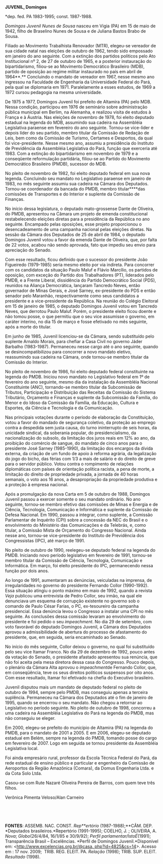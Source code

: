 **JUVENIL, Domingos**

\*dep. fed. PA 1983-1995; const. 1987-1988.

*Domingos Juvenil Nunes de Sousa* nasceu em Vigia (PA) em 15 de maio de
1942, filho de Braselino Nunes de Sousa e de Juliana Bastos Brabo de
Sousa.

Filiado ao Movimento Trabalhista Renovador (MTR), elegeu-se vereador de
sua cidade natal nas eleições de outubro de 1962, tendo sido empossado
em janeiro do ano seguinte. Com a extinção dos partidos políticos pelo
Ato Institucional nº 2, de 27 de outubro de 1965, e a posterior
instauração do bipartidarismo, filiou-se ao Movimento Democrático
Brasileiro (MDB), partido de oposição ao regime militar instaurado no
país em abril de 1964**.** Concluindo o mandato de vereador em 1967,
nesse mesmo ano ingressou na Faculdade de Engenharia da Universidade
Federal do Pará, pela qual se diplomaria em 1971. Paralelamente a esses
estudos, de 1969 a 1972 cursou pedagogia na mesma universidade.

De 1975 a 1977, Domingos Juvenil foi prefeito de Altamira (PA) pelo MDB.
Nessa condição, participou em 1976 de seminário sobre administração
pública municipal em Berlim, na Alemanha, e realizou visita de estudos à
França e à Áustria. Nas eleições de novembro de 1978, foi eleito
deputado estadual na legenda do MDB, assumindo sua cadeira na Assembléia
Legislativa paraense em fevereiro do ano seguinte. Tornou-se vice-líder
e depois líder do seu partido, membro titular da Comissão de Redação de
Leis, bem como da Comissão de Turismo, Certames e Desportos, da qual foi
vice-presidente. Nesse mesmo ano, assumiu a presidência do Instituto de
Previdência da Assembléia Legislativa do Pará, função que exerceria até
1983. Com a extinção do bipartidarismo em novembro de 1979 e a
conseqüente reformulação partidária, filiou-se ao Partido do Movimento
Democrático Brasileiro (PMDB), sucessor do MDB.

No pleito de novembro de 1982, foi eleito deputado federal em sua nova
legenda. Concluindo seu mandato no Legislativo paraense em janeiro de
1983, no mês seguinte assumiu sua cadeira na Câmara dos Deputados.
Tornou-se coordenador da bancada do PMDB, membro titular****das
comissões de Transportes e do Interior e suplente da Comissão de
Finanças.

No início dessa legislatura, o deputado mato-grossense Dante de
Oliveira, do PMDB, apresentou na Câmara um projeto de emenda
constitucional restabelecendo eleições diretas para a presidência da
República no ano seguinte. Encampado pelas oposições, esse projeto
proporcionou o desencadeamento de uma campanha nacional pelas eleições
diretas. Na sessão da Câmara dos Deputados de 25 de abril de 1984, o
deputado Domingos Juvenil votou a favor da emenda Dante de Oliveira,
que, por falta de 22 votos, acabou não sendo aprovada, fato que impediu
seu envio para apreciação do Senado.

Com esse resultado, ficou definido que o sucessor do presidente João
Figueiredo (1979-1985) seria mesmo eleito por via indireta. Para
concorrer com os candidatos da situação Paulo Maluf e Flávio Marcílio,
os partidos de oposição, com exceção do Partido dos Trabalhadores (PT),
liderados pelo PMDB, e a Frente Liberal, dissidência do Partido
Democrático Social (PDS), reunidos na Aliança Democrática, lançaram
Tancredo Neves, então governador de Minas Gerais, e José Sarney,
ex-presidente do PDS e então senador pelo Maranhão, respectivamente como
seus candidatos a presidente e a vice-presidente da República. Na
reunião do Colégio Eleitoral em 15 de janeiro de 1985, o deputado
Domingos Juvenil votou em Tancredo Neves, que derrotou Paulo Maluf.
Porém, o presidente eleito ficou doente e não tomou posse, o que
permitiu que o seu vice assumisse o governo, em caráter interino, no dia
15 de março e fosse efetivado no mês seguinte, após a morte do titular.

Em junho de 1985, Juvenil licenciou-se da Câmara, sendo substituído pelo
suplente Arnaldo Morais, para chefiar a Casa Civil no governo Jáder
Barbalho (1983-1987). Permaneceu nesse cargo até o ano seguinte, quando
se desincompatibilizou para concorrer a novo mandato eletivo,
reassumindo sua cadeira na Câmara, onde tornou-se membro titular da
Comissão do Interior.

No pleito de novembro de 1986, foi eleito deputado federal constituinte
na legenda do PMDB. Iniciou novo mandato no Legislativo federal em 1º de
fevereiro do ano seguinte, mesmo dia da instalação da Assembléia
Nacional Constituinte (ANC), tornando-se membro titular da Subcomissão
de Tributos, Participação e Distribuição das Receitas da Comissão do
Sistema Tributário, Orçamento e Finanças e suplente da Subcomissão da
Família, do Menor e do Idoso da Comissão da Família, da Educação,
Cultura e Esportes, da Ciência e Tecnologia e da Comunicação.

Nas principais votações durante o período de elaboração da Constituição,
votou a favor do mandado de segurança coletivo, da proteção ao emprego
contra a despedida sem justa causa, do turno ininterrupto de seis horas,
da unicidade sindical, da soberania popular, do presidencialismo, da
nacionalização do subsolo, da limitação dos juros reais em 12% ao ano,
da proibição do comércio de sangue, do mandato de cinco anos para o
presidente José Sarney (1985-1990), da limitação dos encargos da dívida
externa, da criação de um fundo de apoio à reforma agrária, da
legalização do jogo do bicho, das férias com 1/3 a mais de salário e do
direito de greve para o servidor público. Votou contra o rompimento de
relações diplomáticas com países de orientação política racista, a pena
de morte, a limitação do direito de propriedade privada, a jornada de 40
horas semanais, o voto aos 16 anos, a desapropriação da propriedade
produtiva e a proteção à empresa nacional.

Após a promulgação da nova Carta em 5 de outubro de 1988, Domingos
Juvenil passou a exercer somente o seu mandato ordinário. No ano
seguinte, tornou-se membro efetivo das comissões de Minas e Energia e de
Ciência, Tecnologia, Comunicação e Informática e suplente da Comissão de
Defesa Nacional. Em 1990, passou a integrar, como suplente, a Comissão
Parlamentar de Inquérito (CPI) sobre a concessão da NEC do Brasil e o
envolvimento do Ministério das Comunicações e da Telebrás, e, como
titular, a Comissão Mista de Orçamento do Congresso Nacional. Ainda
nesse ano, tornou-se vice-presidente do Instituto de Previdência dos
Congressistas (IPC), até março de 1991.

No pleito de outubro de 1990, reelegeu-se deputado federal na legenda do
PMDB. Iniciando novo período legislativo em fevereiro de 1991, tornou-se
membro titular da Comissão de Ciência, Tecnologia, Comunicação e
Informática. Em março, foi eleito presidente do IPC, permanecendo nessa
função por dois anos.

Ao longo de 1991, aumentaram as denúncias, veiculadas na imprensa, de
irregularidades no governo do presidente Fernando Collor (1990-1992).
Essa situação atingiu o ponto máximo em maio de 1992, quando a revista
*Veja* publicou uma entrevista de Pedro Collor, seu irmão, na qual ele
denunciava um esquema de corrupção existente no governo sob o comando de
Paulo César Farias, o PC, ex-tesoureiro da campanha presidencial. Essa
denúncia levou o Congresso a instalar uma CPI no mês seguinte. As
conclusões dessa comissão levaram ao envolvimento do presidente e foi
pedido o seu *impeachment*. No dia 29 de setembro, com voto favorável do
deputado Domingos Juvenil, a Câmara dos Deputados aprovou a
admissibilidade de abertura do processo de afastamento do presidente,
que, em seguida, seria encaminhado ao Senado.

No início do mês seguinte, Collor deixou o governo, no qual foi
substituído pelo seu vice Itamar Franco. No dia 29 de dezembro de 1992,
pouco antes da votação do Senado, o presidente afastado apresentou sua
renúncia, que não foi aceita pela mesa diretora dessa casa do Congresso.
Pouco depois, o plenário da Câmara Alta aprovou o *impeachment*de
Fernando Collor, que, em conseqüência, teve os seus direitos políticos
suspensos por oito anos. Com esse resultado, Itamar foi efetivado na
chefia do Executivo brasileiro.

Juvenil disputou mais um mandato de deputado federal no pleito de
outubro de 1994, sempre pelo PMDB, mas conseguiu apenas a terceira
suplência. Permaneceu na Câmara dos Deputados até o fim de janeiro de
1995, quando se encerrou o seu mandato. Não chegou a retornar ao
Legislativo no período seguinte. No pleito de outubro de 1998, concorreu
a uma cadeira na Assembléia Legislativa do Pará na legenda do PMDB, mas
não conseguiu se eleger.

Em 2000, elegeu-se prefeito do município de Altamira (PA) na legenda do
PMDB, para o mandato de 2001 a 2005. E em 2006, elegeu-se deputado
estadual em Belém, sempre na legenda do PMDB, tomando posse do cargo em
fevereiro de 2007. Logo em seguida se tornou presidente da Assembléia
Legislativa local.

Foi ainda empresário rural, professor da Escola Técnica Federal do Pará,
da rede estadual de ensino público e particular e engenheiro da Comissão
de Aeroportos da Região Amazônica (Comara), da Domus Engenharia Ltda. e
da Cota Solo Ltda.

Casou-se com Rute Nazaré Oliveira Pereira de Barros, com quem teve três
filhos.

Verônica Pimenta Veloso/Alan Carneiro

 

 

**FONTES**: ASSEMB. NAC. CONST. *Rep**ertório* (1987-1988);**CÂM. DEP.
*Deputados brasileiros.*Repertório (1991-1995); COELHO, J. ; OLIVEIRA,
A. *Nova*; *Globo*(26/4/84, 16/1/85 e 30/9/92); *Perfil
parlamentar/IstoÉ*(1991); Transparência Brasil – Excelências. *Perfil de
Domingos Juvenil.*Disponível em: \<[http://www.excelencias.org.br/@casa.
php?id=4825&cs=14](http://www.excelencias.org.br/@casa.%20php?id=4825&cs=14)\>.
Acesso em : 17 nov. 2009;  TRIB. REG. ELEIT. PA. *Relação* (1998); TRIB.
SUP. ELEIT. *Resultado* (1998).
